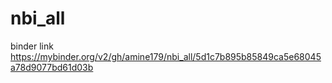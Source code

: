 # nbi_all

binder link
https://mybinder.org/v2/gh/amine179/nbi_all/5d1c7b895b85849ca5e68045a78d9077bd61d03b
